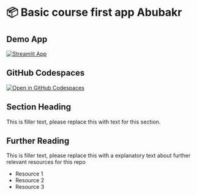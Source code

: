 # 📦 Basic course first app Abubakr

## Demo App

[![Streamlit App](https://static.streamlit.io/badges/streamlit_badge_black_white.svg)](https://streamlit-first-abubakr.streamlit.app/)

## GitHub Codespaces

[![Open in GitHub Codespaces](https://github.com/codespaces/badge.svg)](https://codespaces.new/streamlit/app-starter-kit?quickstart=1)

## Section Heading

This is filler text, please replace this with text for this section.

## Further Reading

This is filler text, please replace this with a explanatory text about further relevant resources for this repo
- Resource 1
- Resource 2
- Resource 3
